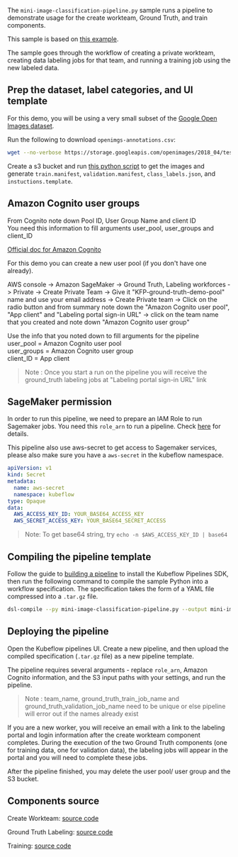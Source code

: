 The `mini-image-classification-pipeline.py` sample runs a pipeline to demonstrate usage for the create workteam, Ground Truth, and train components.

This sample is based on [this example](https://github.com/awslabs/amazon-sagemaker-examples/blob/master/ground_truth_labeling_jobs/from_unlabeled_data_to_deployed_machine_learning_model_ground_truth_demo_image_classification/from_unlabeled_data_to_deployed_machine_learning_model_ground_truth_demo_image_classification.ipynb).

The sample goes through the workflow of creating a private workteam, creating data labeling jobs for that team, and running a training job using the new labeled data.


## Prep the dataset, label categories, and UI template

For this demo, you will be using a very small subset of the [Google Open Images dataset](https://storage.googleapis.com/openimages/web/index.html).

Run the following to download `openimgs-annotations.csv`:
```bash
wget --no-verbose https://storage.googleapis.com/openimages/2018_04/test/test-annotations-human-imagelabels-boxable.csv -O openimgs-annotations.csv
```
Create a s3 bucket and run [this python script](https://github.com/kubeflow/pipelines/tree/master/samples/contrib/aws-samples/ground_truth_pipeline_demo/prep_inputs.py) to get the images and generate `train.manifest`, `validation.manifest`, `class_labels.json`, and `instuctions.template`.


## Amazon Cognito user groups

From Cognito note down Pool ID, User Group Name and client ID  
You need this information to fill arguments user_pool, user_groups and client_ID

[Official doc for Amazon Cognito](https://docs.aws.amazon.com/cognito/latest/developerguide/cognito-getting-started.html)

For this demo you can create a new user pool (if you don't have one already).   

AWS console -> Amazon SageMaker -> Ground Truth, Labeling workforces -> Private -> Create Private Team -> Give it "KFP-ground-truth-demo-pool" name and use your email address -> Create Private team -> Click on the radio button and from summary note down the "Amazon Cognito user pool", "App client" and "Labeling portal sign-in URL" -> click on the team name that you created and note down "Amazon Cognito user group"

Use the info that you noted down to fill arguments for the pipeline  
user_pool = Amazon Cognito user pool  
user_groups = Amazon Cognito user group  
client_ID = App client  

> Note : Once you start a run on the pipeline you will receive the ground_truth labeling jobs at "Labeling portal sign-in URL" link 

## SageMaker permission

In order to run this pipeline, we need to prepare an IAM Role to run Sagemaker jobs. You need this `role_arn` to run a pipeline. Check [here](https://docs.aws.amazon.com/sagemaker/latest/dg/sagemaker-roles.html) for details.

This pipeline also use aws-secret to get access to Sagemaker services, please also make sure you have a `aws-secret` in the kubeflow namespace.

```yaml
apiVersion: v1
kind: Secret
metadata:
  name: aws-secret
  namespace: kubeflow
type: Opaque
data:
  AWS_ACCESS_KEY_ID: YOUR_BASE64_ACCESS_KEY
  AWS_SECRET_ACCESS_KEY: YOUR_BASE64_SECRET_ACCESS
```

> Note: To get base64 string, try `echo -n $AWS_ACCESS_KEY_ID | base64`


## Compiling the pipeline template

Follow the guide to [building a pipeline](https://www.kubeflow.org/docs/guides/pipelines/build-pipeline/) to install the Kubeflow Pipelines SDK, then run the following command to compile the sample Python into a workflow specification. The specification takes the form of a YAML file compressed into a `.tar.gz` file.


```bash
dsl-compile --py mini-image-classification-pipeline.py --output mini-image-classification-pipeline.tar.gz
```

## Deploying the pipeline

Open the Kubeflow pipelines UI. Create a new pipeline, and then upload the compiled specification (`.tar.gz` file) as a new pipeline template.

The pipeline requires several arguments - replace `role_arn`, Amazon Cognito information, and the S3 input paths with your settings, and run the pipeline.

> Note : team_name, ground_truth_train_job_name and ground_truth_validation_job_name need to be unique or else pipeline will error out if the names already exist

If you are a new worker, you will receive an email with a link to the labeling portal and login information after the create workteam component completes.
During the execution of the two Ground Truth components (one for training data, one for validation data), the labeling jobs will appear in the portal and you will need to complete these jobs.  

After the pipeline finished, you may delete the user pool/ user group and the S3 bucket.

  

## Components source

Create Workteam:
  [source code](https://github.com/kubeflow/pipelines/tree/master/components/aws/sagemaker/workteam/src)

Ground Truth Labeling:
  [source code](https://github.com/kubeflow/pipelines/tree/master/components/aws/sagemaker/ground_truth/src)

Training:
  [source code](https://github.com/kubeflow/pipelines/tree/master/components/aws/sagemaker/train/src)

